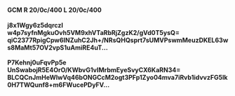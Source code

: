 #### GCM R 20/0c/400 L 20/0c/400
**j8x1Wgy6z5dqrczI**<br/>**w4p7syfnMgkuOvh5VM9xhVTaRbRjZgzK2/gVd0T5ysQ=**<br/>**qiC2377RpigCpw6INZuhC2Jh+/NRsQHQsprt7sUMVPswmMeuzDKEL63ws8MaMt57OV2vpS1uAmiRE4uT...**<br/><br/>
**P7Kehnj0uFqvPp5e**<br/>**UnSwabojR5E4OrO/KWbvG1vIMrbmEyeSvyCX6KaRN34=**<br/>**BLCQCnJmHeWlwVq46bONGCcM2ogt3PFp1Zyo04mva7iRvb1idvvzFG5lk0H7TWQunf8+m6FWucePDyFV...**